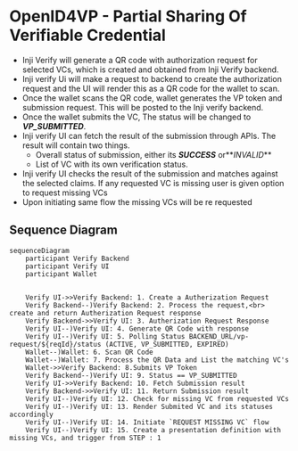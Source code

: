 # OpenID4VP - Partial Sharing Of Verifiable Credential


- Inji Verify will generate a QR code with authorization request for selected VCs, which is created and obtained from Inji Verify backend. 
- Inji verify Ui will make a request to backend to create the authorization request and the UI will render this as a QR code for the wallet to scan.
- Once the wallet scans the QR code, wallet generates the VP token and submission request. This will be posted to the Inji verify backend.
- Once the wallet submits the VC, The status will be changed to **_VP_SUBMITTED_**.
- Inji verify UI can fetch the result of the submission through APIs. The result will contain two things.
  - Overall status of submission, either its **_SUCCESS_** or**_INVALID_**
  - List of VC with its own verification status.
- Inji verify UI checks the result of the submission and matches against the selected claims. If any requested VC is missing user is given option to request missing VCs
- Upon initiating same flow the missing VCs will be re requested


## Sequence Diagram
```mermaid    
sequenceDiagram
    participant Verify Backend
    participant Verify UI
    participant Wallet


    Verify UI->>Verify Backend: 1. Create a Autherization Request
    Verify Backend--)Verify Backend: 2. Process the request,<br> create and return Autherization Request response
    Verify Backend->>Verify UI: 3. Autherization Request Response
    Verify UI--)Verify UI: 4. Generate QR Code with response
    Verify UI--)Verify UI: 5. Polling Status BACKEND_URL/vp-request/${reqId}/status (ACTIVE, VP_SUBMITTED, EXPIRED)
    Wallet--)Wallet: 6. Scan QR Code
    Wallet--)Wallet: 7. Process the QR Data and List the matching VC's
    Wallet->>Verify Backend: 8.Submits VP Token
    Verify Backend--)Verify UI: 9. Status == VP_SUBMITTED
    Verify UI->>Verify Backend: 10. Fetch Submission result
    Verify Backend->>Verify UI: 11. Return Submission result
    Verify UI--)Verify UI: 12. Check for missing VC from requested VCs
    Verify UI--)Verify UI: 13. Render Submited VC and its statuses accordingly
    Verify UI--)Verify UI: 14. Initiate `REQUEST MISSING VC` flow
    Verify UI--)Verify UI: 15. Create a presentation definition with missing VCs, and trigger from STEP : 1
```